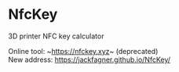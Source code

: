 # NfcKey
3D printer NFC key calculator

Online tool: ~https://nfckey.xyz~ (deprecated)  
New address: https://jackfagner.github.io/NfcKey/
